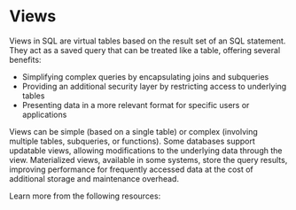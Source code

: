 # Views

Views in SQL are virtual tables based on the result set of an SQL statement. They act as a saved query that can be treated like a table, offering several benefits:

- Simplifying complex queries by encapsulating joins and subqueries
- Providing an additional security layer by restricting access to underlying tables
- Presenting data in a more relevant format for specific users or applications

Views can be simple (based on a single table) or complex (involving multiple tables, subqueries, or functions). Some databases support updatable views, allowing modifications to the underlying data through the view. Materialized views, available in some systems, store the query results, improving performance for frequently accessed data at the cost of additional storage and maintenance overhead.

Learn more from the following resources:

